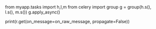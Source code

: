from myapp.tasks import h,l,m
from celery import group
g = group(h.s(), l.s(), m.s())
g.apply_async()



print(r.get(on_message=on_raw_message, propagate=False))